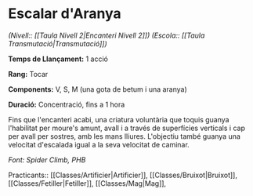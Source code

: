 # Escalar d'Aranya

*(Nivell:: [[Taula Nivell 2|Encanteri Nivell 2]]) (Escola:: [[Taula Transmutació|Transmutació]])*

**Temps de Llançament:** 1 acció

**Rang:** Tocar

**Components:** V, S, M (una gota de betum i una aranya)

**Duració:** Concentració, fins a 1 hora

Fins que l'encanteri acabi, una criatura voluntària que toquis guanya l'habilitat per moure's amunt, avall i a través de superfícies verticals i cap per avall per sostres, amb les mans lliures. L'objectiu també guanya una velocitat d'escalada igual a la seva velocitat de caminar.


*Font: Spider Climb, PHB*



Practicants:: [[Classes/Artificier|Artificier]], [[Classes/Bruixot|Bruixot]], [[Classes/Fetiller|Fetiller]], [[Classes/Mag|Mag]],